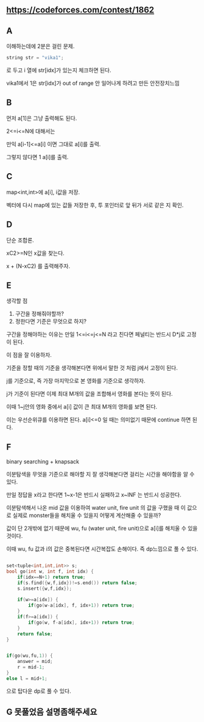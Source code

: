 ## <https://codeforces.com/contest/1862>

## A

이해하는데에 2분은 걸린 문제.
```c++
string str = "vika1";
```
로 두고 i 열에 str[idx]가 있는지 체크하면 된다.

vika1에서 1은 str[idx]가 out of range 안 일어나게 하려고 만든 안전장치느낌


## B 

먼저 a[1]은 그냥 출력해도 된다.

2<=i<=N에 대해서는 

만익 a[i-1]<=a[i] 이면 그대로 a[i]를 출력.

그렇지 않다면 1 a[i]를 출력.

## C

map<int,int>에 a[i], i값을 저장.

벡터에 다시 map에 있는 값들 저장한 후, 투 포인터로 앞 뒤가 서로 같은 지 확인.

## D

단순 조합론.

xC2>=N인 x값을 찾는다.

x + (N-xC2) 를 출력해주자.

## E

생각할 점

1. 구간을 정해줘야할까?
2. 정한다면 기준은 무엇으로 하지?

구간을 정해야하는 이유는 만일 1<=i<=j<=N 라고 친다면 페널티는 반드시 D*j로 고정이 된다.

이 점을 잘 이용하자.

기준을 정할 때의 기준을 생각해본다면 위에서 말한 것 처럼 j에서 고정이 된다.

j를 기준으로, 즉 가장 마지막으로 본 영화를 기준으로 생각하자.

j가 기준이 된다면 이제 최대 M개의 값을 조합해서 영화를 본다는 뜻이 된다.

이때 1~j안의 영화 중에서 a[i] 값이 큰 최대 M개의 영화를 보면 된다.

이는 우선순위큐를 이용하면 된다. a[i]<=0 일 때는 의미없기 때문에 continue 하면 된다.

## F

binary searching + knapsack

이분탐색을 무엇을 기준으로 해야할 지 잘 생각해본다면 걸리는 시간을 해야함을 알 수 있다.

만일 정답을 x라고 한다면 1~x-1은 반드시 실패하고 x~INF 는 반드시 성공한다.

이분탐색해서 나온 mid 값을 이용하여 water unit, fire unit 의 값을 구했을 때 이 값으로 실제로 monster들을 해치울 수 있을지 어떻게 계산해줄 수 있을까?

값이 단 2개밖에 없기 때문에 wu, fu (water unit, fire unit)으로 a[i]를 해치울 수 있을 것이다.

이때 wu, fu 값과 i의 값은 중복된다면 시간복잡도 손해이다. 즉 dp느낌으로 풀 수 있다.

```c++

set<tuple<int,int,int>> s;
bool go(int w, int f, int idx) {
    if(idx==N+1) return true;
    if(s.find({w,f,idx})!=s.end()) return false;
    s.insert({w,f,idx});
 
    if(w>=a[idx]) {
        if(go(w-a[idx], f, idx+1)) return true;
    }
    if(f>=a[idx]) {
        if(go(w, f-a[idx], idx+1)) return true;
    }
    return false;
}

```

```c++

if(go(wu,fu,1)) {
    answer = mid;
    r = mid-1;
}
else l = mid+1;
```
으로 탑다운 dp로 풀 수 있다.

## G 못풀었음 설명좀해주세요
